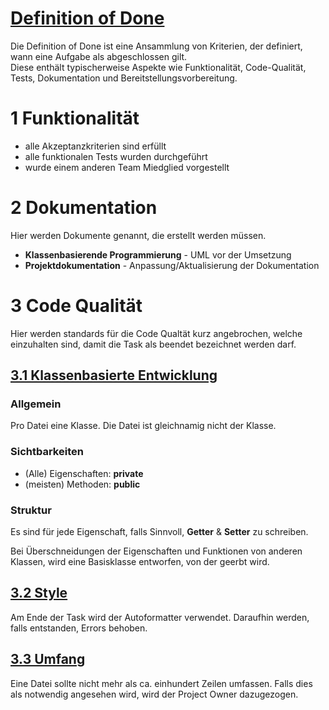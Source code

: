 # <u> Definition of Done </u>
Die Definition of Done ist eine Ansammlung von Kriterien, der definiert, wann eine Aufgabe als abgeschlossen gilt.  
Diese enthält typischerweise Aspekte wie Funktionalität, Code-Qualität, Tests, Dokumentation und Bereitstellungsvorbereitung.

# 1 Funktionalität
* alle Akzeptanzkriterien sind erfüllt
* alle funktionalen Tests wurden durchgeführt
* wurde einem anderen Team Miedglied vorgestellt

# 2 Dokumentation
Hier werden Dokumente genannt, die erstellt werden müssen.
* **Klassenbasierende Programmierung** - UML vor der Umsetzung
* **Projektdokumentation** - Anpassung/Aktualisierung der Dokumentation

# 3 Code Qualität
Hier werden standards für die Code Qualtät kurz angebrochen, welche einzuhalten sind, damit die Task als beendet bezeichnet werden darf.

## <u> 3.1 Klassenbasierte Entwicklung </u>
### Allgemein
Pro Datei eine Klasse. Die Datei ist gleichnamig nicht der Klasse.

### Sichtbarkeiten
* (Alle) Eigenschaften: **private**
* (meisten) Methoden: **public**

### Struktur
Es sind für jede Eigenschaft, falls Sinnvoll, **Getter** & **Setter** zu schreiben.

Bei Überschneidungen der Eigenschaften und Funktionen von anderen Klassen, wird eine Basisklasse entworfen, von der geerbt wird.

## <u> 3.2 Style </u>
Am Ende der Task wird der Autoformatter verwendet. Daraufhin werden, falls entstanden, Errors behoben.

## <u> 3.3 Umfang </u>
Eine Datei sollte nicht mehr als ca. einhundert Zeilen umfassen. Falls dies als notwendig angesehen wird, wird der Project Owner dazugezogen.